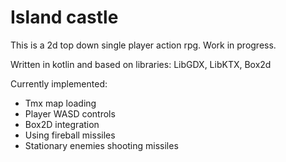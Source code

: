 Island castle
=============

This is a 2d top down single player action rpg. Work in progress.

Written in kotlin and based on libraries: LibGDX, LibKTX, Box2d

Currently implemented:

 * Tmx map loading
 * Player WASD controls
 * Box2D integration
 * Using fireball missiles
 * Stationary enemies shooting missiles